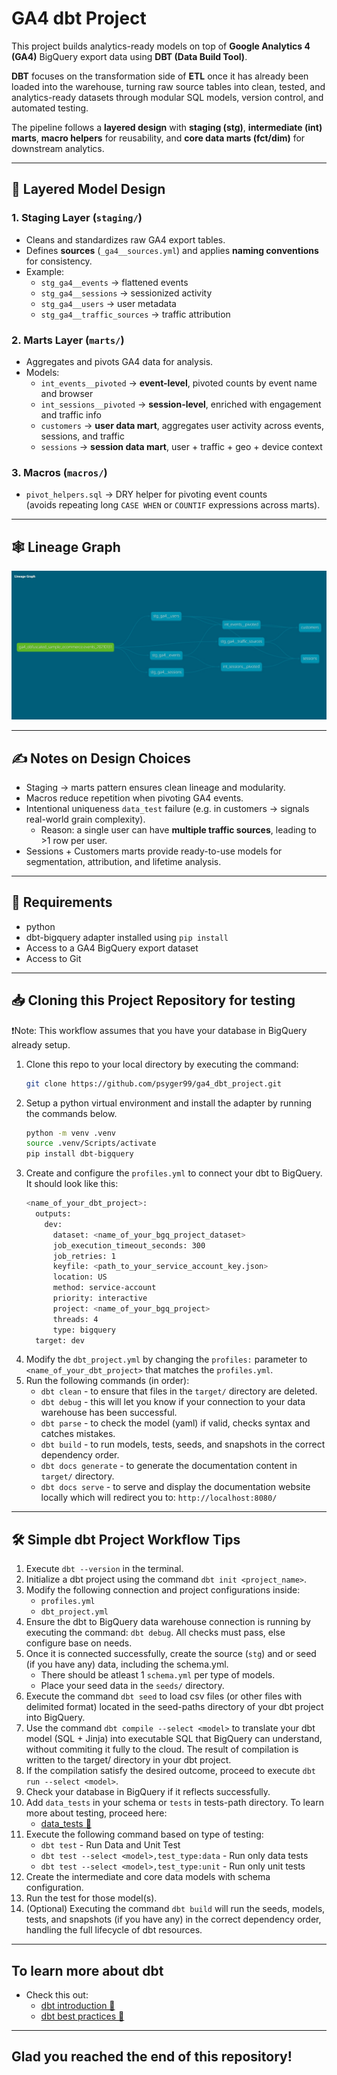 # GA4 dbt Project

This project builds analytics-ready models on top of **Google Analytics 4 (GA4)** BigQuery export data using **DBT (Data Build Tool)**. 

**DBT** focuses on the transformation side of **ETL**  once it has already been loaded into the warehouse, turning raw source tables into clean, tested, and analytics-ready datasets through modular SQL models, version control, and automated testing.

The pipeline follows a **layered design** with **staging (stg)**, **intermediate (int) marts**, **macro helpers** for reusability, and **core data marts (fct/dim)** for downstream analytics.

---

## 🧩 Layered Model Design

### 1. **Staging Layer (`staging/`)**
- Cleans and standardizes raw GA4 export tables.
- Defines **sources** (`_ga4__sources.yml`) and applies **naming conventions** for consistency.
- Example:
  - `stg_ga4__events` → flattened events
  - `stg_ga4__sessions` → sessionized activity
  - `stg_ga4__users` → user metadata
  - `stg_ga4__traffic_sources` → traffic attribution
### 2. **Marts Layer (`marts/`)**
- Aggregates and pivots GA4 data for analysis.
- Models:
  - `int_events__pivoted` → **event-level**, pivoted counts by event name and browser
  - `int_sessions__pivoted` → **session-level**, enriched with engagement and traffic info
  - `customers` → **user data mart**, aggregates user activity across events, sessions, and traffic
  - `sessions` → **session data mart**, user + traffic + geo + device context
### 3. **Macros (`macros/`)**
- `pivot_helpers.sql` → DRY helper for pivoting event counts  
  (avoids repeating long `CASE WHEN` or `COUNTIF` expressions across marts).

---

## 🕸️ Lineage Graph

![lineage_graph](ga4_project_lineage_graph.jpg)

---

## ✍️ Notes on Design Choices

- Staging → marts pattern ensures clean lineage and modularity.
- Macros reduce repetition when pivoting GA4 events.
- Intentional uniqueness `data_test` failure (e.g. in customers → signals real-world grain complexity).
  - Reason: a single user can have **multiple traffic sources**, leading to >1 row per user.  
- Sessions + Customers marts provide ready-to-use models for segmentation, attribution, and lifetime analysis.

---

## 📜 Requirements

- python
- dbt-bigquery adapter installed using `pip install`
- Access to a GA4 BigQuery export dataset
- Access to Git

--- 

## 📥 Cloning this Project Repository for testing

❗Note: This workflow assumes that you have your database in BigQuery already setup. 

1. Clone this repo to your local directory by executing the command:
    ```bash
    git clone https://github.com/psyger99/ga4_dbt_project.git
    ```
2. Setup a python virtual environment and install the adapter by running the commands below.
    ```bash
    python -m venv .venv
    source .venv/Scripts/activate
    pip install dbt-bigquery
    ```
3. Create and configure the `profiles.yml` to connect your dbt to BigQuery. It should look like this:
    ```bash
    <name_of_your_dbt_project>:
      outputs:
        dev:
          dataset: <name_of_your_bgq_project_dataset>
          job_execution_timeout_seconds: 300
          job_retries: 1
          keyfile: <path_to_your_service_account_key.json>  
          location: US
          method: service-account
          priority: interactive
          project: <name_of_your_bgq_project>
          threads: 4
          type: bigquery
      target: dev
    ```
4. Modify the `dbt_project.yml` by changing the `profiles:` parameter to `<name_of_your_dbt_project>` that matches the `profiles.yml`.
5. Run the following commands (in order):
    - `dbt clean` - to ensure that files in the `target/` directory are deleted.
    - `dbt debug` - this will let you know if your connection to your data warehouse has been successful.
    - `dbt parse` - to check the model (yaml) if valid, checks syntax and catches mistakes.
    - `dbt build` - to run models, tests, seeds, and snapshots in the correct dependency order.
    - `dbt docs generate` - to generate the documentation content in `target/` directory.
    - `dbt docs serve` - to serve and display the documentation website locally which will redirect you to: `http://localhost:8080/`

---

## 🛠️ Simple dbt Project Workflow Tips

1. Execute `dbt --version` in the terminal.
2. Initialize a dbt project using the command `dbt init <project_name>`.
3. Modify the following connection and project configurations inside:
    - `profiles.yml`
    - `dbt_project.yml`
4. Ensure the dbt to BigQuery data warehouse connection is running by executing the command: `dbt debug`. All checks must pass, else configure base on needs.
5. Once it is connected successfully, create the source (`stg`) and or seed (if you have any) data, including the schema.yml.
    - There should be atleast 1 `schema.yml` per type of models.
    - Place your seed data in the `seeds/` directory.
6. Execute the command `dbt seed` to load csv files (or other files with delimited format) located in the seed-paths directory of your dbt project into BigQuery.
7. Use the command `dbt compile --select <model>` to translate your dbt model (SQL + Jinja) into executable SQL that BigQuery can understand, without commiting it fully to the cloud. The result of compilation is written to the target/ directory in your dbt project.
8. If the compilation satisfy the desired outcome, proceed to execute `dbt run --select <model>`.
9. Check your database in BigQuery if it reflects successfully.
10. Add `data_tests` in your schema or `tests` in tests-path directory. To learn more about testing, proceed here:
    - [data_tests 🔗](https://docs.getdbt.com/docs/build/data-tests)
11. Execute the following command based on type of testing:
    - `dbt test` - Run Data and Unit Test
    - `dbt test --select <model>,test_type:data` - Run only data tests
    - `dbt test --select <model>,test_type:unit` - Run only unit tests
12. Create the intermediate and core data models with schema configuration.
13. Run the test for those model(s).
14. (Optional) Executing the command `dbt build` will run the seeds, models, tests, and snapshots (if you have any) in the correct dependency order, handling the full lifecycle of dbt resources.

---

## To learn more about dbt
- Check this out: 
    - [dbt introduction 🔗](https://docs.getdbt.com/docs/introduction)
    - [dbt best practices 🔗](https://docs.getdbt.com/best-practices)

---

## Glad you reached the end of this repository!